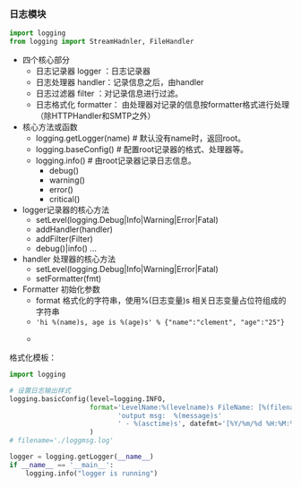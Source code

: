 ### 日志模块
```python
import logging
from logging import StreamHadnler, FileHandler
```

- 四个核心部分
  - 日志记录器 logger ：日志记录器
  - 日志处理器 handler：记录信息之后，由handler
  - 日志过滤器 filter ：对记录信息进行过滤。
  - 日志格式化 formatter： 由处理器对记录的信息按formatter格式进行处理（除HTTPHandler和SMTP之外）
- 核心方法或函数
  - logging.getLogger(name)   # 默认没有name时，返回root。
  - logging.baseConfig()      # 配置root记录器的格式、处理器等。
  - logging.info()            # 由root记录器记录日志信息。
    - debug()
    - warning()
    - error()
    - critical()
- logger记录器的核心方法
  - setLevel(logging.Debug|Info|Warning|Error|Fatal)
  - addHandler(handler)
  - addFilter(Filter)
  - debug()|info() ...
- handler 处理器的核心方法
  - setLevel(logging.Debug|Info|Warning|Error|Fatal)
  - setFormatter(fmt)
- Formatter 初始化参数
  - format 格式化的字符串，使用%(日志变量)s 相关日志变量占位符组成的字符串
  - ```'hi %(name)s, age is %(age)s' % {"name":"clement", "age":"25"}```
  - ```datefmt指定%(asctime)s日志时间的格式，通常使用%Y-%m-%d %H:%M:%S即：年-月-日 时:分:秒的格式。

格式化模板：
```python
import logging

# 设置日志输出样式
logging.basicConfig(level=logging.INFO,
                    format='LevelName:%(levelname)s FileName: [%(filename)s:[%(lineno)d]] '
                           'output msg:  %(message)s'
                           ' - %(asctime)s', datefmt='[%Y/%m/%d %H:%M:%S]',
                    )
# filename='./loggmsg.log'

logger = logging.getLogger(__name__)
if __name__ == '__main__':
    logging.info("logger is running")
```

